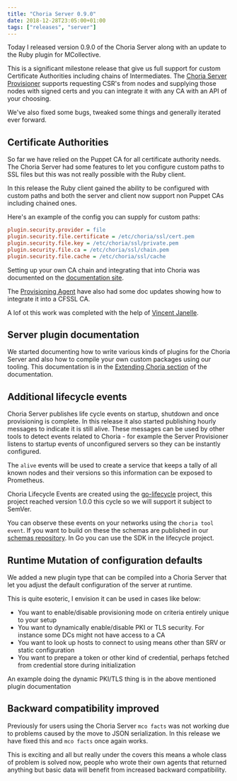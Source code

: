 ```yaml
---
title: "Choria Server 0.9.0"
date: 2018-12-28T23:05:00+01:00
tags: ["releases", "server"]
---
```


Today I released version 0.9.0 of the Choria Server along with an update to the Ruby plugin for MCollective.

This is a significant milestone release that give us full support for custom Certificate Authorities including chains of Intermediates.  The [Choria Server Provisioner](https://github.com/choria-io/provisioning-agent) supports requesting CSR's from nodes and supplying those nodes with signed certs and you can integrate it with any CA with an API of your choosing.

We've also fixed some bugs, tweaked some things and generally iterated ever forward.

<!--more-->

## Certificate Authorities

So far we have relied on the Puppet CA for all certificate authority needs.  The Choria Server had some features to let you configure custom paths to SSL files but this was not really possible with the Ruby client.

In this release the Ruby client gained the ability to be configured with custom paths and both the server and client now support non Puppet CAs including chained ones.

Here's an example of the config you can supply for custom paths:

```ini
plugin.security.provider = file
plugin.security.file.certificate = /etc/choria/ssl/cert.pem
plugin.security.file.key = /etc/choria/ssl/private.pem
plugin.security.file.ca = /etc/choria/ssl/chain.pem
plugin.security.file.cache = /etc/choria/ssl/cache
```

Setting up your own CA chain and integrating that into Choria was documented on the [documentation site](https://choria.io/docs/configuration/custom_ca/).

The [Provisioning Agent](https://github.com/choria-io/provisioning-agent) have also had some doc updates showing how to integrate it into a CFSSL CA.

A lof ot this work was completed with the help of [Vincent Janelle](https://twitter.com/randomfrequency).

## Server plugin documentation

We started documenting how to write various kinds of plugins for the Choria Server and also how to compile your own custom packages using our tooling.  This documentation is in the [Extending Choria section](https://choria.io/docs/development/) of the documentation.

## Additional lifecycle events

Choria Server publishes life cycle events on startup, shutdown and once provisioning is complete.  In this release it also started publishing hourly messages to indicate it is still alive.  These messages can be used by other tools to detect events related to Choria - for example the Server Provisioner listens to startup events of unconfigured servers so they can be instantly configured.

The `alive` events will be used to create a service that keeps a tally of all known nodes and their versions so this information can be exposed to Prometheus.

Choria Lifecycle Events are created using the [go-lifecycle](https://github.com/choria-io/go-lifecycle) project, this project reached version 1.0.0 this cycle so we will support it subject to SemVer.

You can observe these events on your networks using the `choria tool event`.  If you want to build on these the schemas are published in our [schemas repository](https://github.com/choria-io/schemas/tree/master/choria/lifecycle/v1).  In Go you can use the SDK in the lifecycle project.

## Runtime Mutation of configuration defaults

We added a new plugin type that can be compiled into a Choria Server that let you adjust the default configuration of the server at runtime.

This is quite esoteric, I envision it can be used in cases like below:

 * You want to enable/disable provisioning mode on criteria entirely unique to your setup
 * You want to dynamically enable/disable PKI or TLS security. For instance some DCs might not have access to a CA
 * You want to look up hosts to connect to using means other than SRV or static configuration
 * You want to prepare a token or other kind of credential, perhaps fetched from credential store during initialization

An example doing the dynamic PKI/TLS thing is in the above mentioned plugin documentation

## Backward compatibility improved

Previously for users using the Choria Server `mco facts` was not working due to problems caused by the move to JSON serialization.  In this release we have fixed this and `mco facts` once again works.

This is exciting and all but really under the covers this means a whole class of problem is solved now, people who wrote their own agents that returned anything but basic data will benefit from increased backward compatibility.

